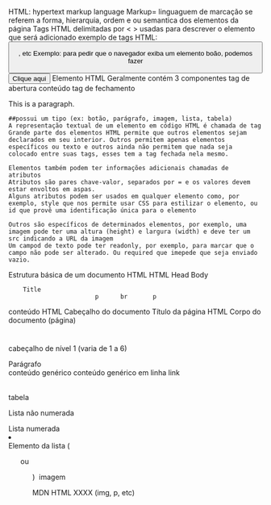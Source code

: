 HTML: hypertext markup language
Markup= linguaguem de marcação
se referem a forma, hierarquia, ordem e ou semantica dos elementos da página
Tags HTML
delimitadas por < >
usadas para descrever o elemento que será adicionado
exemplo de tags HTML: <button> <p>, etc
Exemplo: para pedir que o navegador exiba um elemento boão, podemos fazer
<button>Clique aqui</button>
Elemento HTML
Geralmente contém 3 componentes
    tag de abertura
    conteúdo
    tag de fechamento
    <p>This is a paragraph. </p>

    ##possui um tipo (ex: botão, parágrafo, imagem, lista, tabela)
    A representação textual de um elemento em código HTML é chamada de tag
    Grande parte dos elementos HTML permite que outros elementos sejam declarados em seu interior. Outros permitem apenas elementos específicos ou texto e outros ainda não permitem que nada seja colocado entre suas tags, esses tem a tag fechada nela mesmo.

    Elementos também podem ter informações adicionais chamadas de atributos
    Atributos são pares chave-valor, separados por = e os valores devem estar envoltos em aspas.
    Alguns atributos podem ser usados em qualquer elemento como, por exemplo, style que nos permite usar CSS para estilizar o elemento, ou id que provê uma identificação única para o elemento
    
    Outros são específicos de determinados elementos, por exemplo, uma imagem pode ter uma altura (height) e largura (width) e deve ter um src indicando a URL da imagem
    Um campod de texto pode ter readonly, por exemplo, para marcar que o campo não pode ser alterado. Ou required que imepede que seja enviado vazio.
    
Estrutura básica de um documento HTML
                    HTML
        Head                        Body
 
        Title               
                            p      br       p

<html> </html> conteúdo HTML
<head> </head> Cabeçalho do documento
<title> </title> Título da página HTML
<body> </body> Corpo do documento (página)
<h1> </h1>cabeçalho de nível 1 (varia de 1 a 6)
<p> </p> Parágrafo
<div> </div> conteúdo genérico
<span> </span> conteúdo genérico em linha
<a> </a>link
<table> </table> tabela
<ul> </ul> Lista não numerada
<ol> </ol> Lista numerada
<li> </li> Elemento da lista (<ul> ou <ol>)
<img/> imagem

MDN HTML XXXX (img, p, etc)